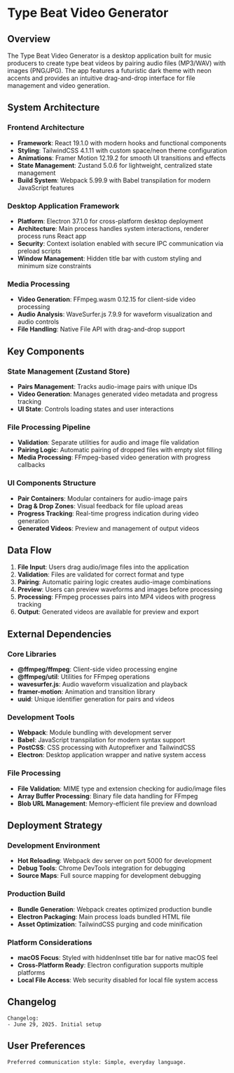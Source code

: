 # Type Beat Video Generator

## Overview

The Type Beat Video Generator is a desktop application built for music producers to create type beat videos by pairing audio files (MP3/WAV) with images (PNG/JPG). The app features a futuristic dark theme with neon accents and provides an intuitive drag-and-drop interface for file management and video generation.

## System Architecture

### Frontend Architecture
- **Framework**: React 19.1.0 with modern hooks and functional components
- **Styling**: TailwindCSS 4.1.11 with custom space/neon theme configuration
- **Animations**: Framer Motion 12.19.2 for smooth UI transitions and effects
- **State Management**: Zustand 5.0.6 for lightweight, centralized state management
- **Build System**: Webpack 5.99.9 with Babel transpilation for modern JavaScript features

### Desktop Application Framework
- **Platform**: Electron 37.1.0 for cross-platform desktop deployment
- **Architecture**: Main process handles system interactions, renderer process runs React app
- **Security**: Context isolation enabled with secure IPC communication via preload scripts
- **Window Management**: Hidden title bar with custom styling and minimum size constraints

### Media Processing
- **Video Generation**: FFmpeg.wasm 0.12.15 for client-side video processing
- **Audio Analysis**: WaveSurfer.js 7.9.9 for waveform visualization and audio controls
- **File Handling**: Native File API with drag-and-drop support

## Key Components

### State Management (Zustand Store)
- **Pairs Management**: Tracks audio-image pairs with unique IDs
- **Video Generation**: Manages generated video metadata and progress tracking
- **UI State**: Controls loading states and user interactions

### File Processing Pipeline
- **Validation**: Separate utilities for audio and image file validation
- **Pairing Logic**: Automatic pairing of dropped files with empty slot filling
- **Media Processing**: FFmpeg-based video generation with progress callbacks

### UI Components Structure
- **Pair Containers**: Modular containers for audio-image pairs
- **Drag & Drop Zones**: Visual feedback for file upload areas
- **Progress Tracking**: Real-time progress indication during video generation
- **Generated Videos**: Preview and management of output videos

## Data Flow

1. **File Input**: Users drag audio/image files into the application
2. **Validation**: Files are validated for correct format and type
3. **Pairing**: Automatic pairing logic creates audio-image combinations
4. **Preview**: Users can preview waveforms and images before processing
5. **Processing**: FFmpeg processes pairs into MP4 videos with progress tracking
6. **Output**: Generated videos are available for preview and export

## External Dependencies

### Core Libraries
- **@ffmpeg/ffmpeg**: Client-side video processing engine
- **@ffmpeg/util**: Utilities for FFmpeg operations
- **wavesurfer.js**: Audio waveform visualization and playback
- **framer-motion**: Animation and transition library
- **uuid**: Unique identifier generation for pairs and videos

### Development Tools
- **Webpack**: Module bundling with development server
- **Babel**: JavaScript transpilation for modern syntax support
- **PostCSS**: CSS processing with Autoprefixer and TailwindCSS
- **Electron**: Desktop application wrapper and native system access

### File Processing
- **File Validation**: MIME type and extension checking for audio/image files
- **Array Buffer Processing**: Binary file data handling for FFmpeg
- **Blob URL Management**: Memory-efficient file preview and download

## Deployment Strategy

### Development Environment
- **Hot Reloading**: Webpack dev server on port 5000 for development
- **Debug Tools**: Chrome DevTools integration for debugging
- **Source Maps**: Full source mapping for development debugging

### Production Build
- **Bundle Generation**: Webpack creates optimized production bundle
- **Electron Packaging**: Main process loads bundled HTML file
- **Asset Optimization**: TailwindCSS purging and code minification

### Platform Considerations
- **macOS Focus**: Styled with hiddenInset title bar for native macOS feel
- **Cross-Platform Ready**: Electron configuration supports multiple platforms
- **Local File Access**: Web security disabled for local file system access

## Changelog

```
Changelog:
- June 29, 2025. Initial setup
```

## User Preferences

```
Preferred communication style: Simple, everyday language.
```